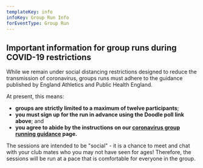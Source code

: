 ```yaml
---
templateKey: info
infoKey: Group Run Info
forEventType: Group Run
---
```

## Important information for group runs during COVID-19 restrictions

While we remain under social distancing restrictions designed to reduce the
transmission of coronavirus, groups runs must adhere to the guidance published
by England Athletics and Public Health England.

At present, this means:

* **groups are strictly limited to a maximum of twelve participants**; 
* **you must sign up for the run in advance using the Doodle poll link above**; and
* **you agree to abide by the instructions on our [coronavirus group running guidance](/about/coronavirus-group-running-guidance) page.**

The sessions are intended to be "social" - it is a chance to meet and chat with 
your club mates who you may not have seen for ages! Therefore, the sessions 
will be run at a pace that is comfortable for everyone in the group.
